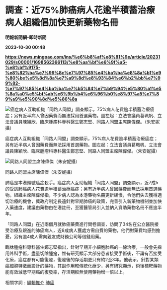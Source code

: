 # 調查：近75%肺癌病人花逾半積蓄治療 病人組織倡加快更新藥物名冊
**明報新聞網-即時新聞**

**2023-10-30 00:48**

**https://news.mingpao.com/ins/%e6%b8%af%e8%81%9e/article/20231029/s00001/1698562366113/%e8%aa%bf%e6%9f%a5-%e8%bf%9175-%e8%82%ba%e7%99%8c%e7%97%85%e4%ba%ba%e8%8a%b1%e9%80%be%e5%8d%8a%e7%a9%8d%e8%93%84%e6%b2%bb%e7%99%82-%e7%97%85%e4%ba%ba%e7%b5%84%e7%b9%94%e5%80%a1%e5%8a%a0%e5%bf%ab%e6%9b%b4%e6%96%b0%e8%97%a5%e7%89%a9%e5%90%8d%e5%86%8a**

![癌症病人互助組織「同路人同盟」調查顯示，75%病人花費逾半積蓄治療癌症；另有近半病人曾因藥費而無法採用首選藥物。圖左起：立法會議員葛珮帆、立法會議員陳穎欣、臨床腫瘤科專科醫生鄭志堅、同路人同盟主席陳偉傑。（朱安妮攝）](https://fs.mingpao.com/ins/20231029/s00001/c40ad94b93bfdb7791d48ea14f624db4.jpg)

癌症病人互助組織「同路人同盟」調查顯示，75%病人花費逾半積蓄治療癌症；另有近半病人曾因藥費而無法採用首選藥物。圖左起：立法會議員葛珮帆、立法會議員陳穎欣、臨床腫瘤科專科醫生鄭志堅、同路人同盟主席陳偉傑。（朱安妮攝）

![同路人同盟主席陳偉傑（朱安妮攝）](https://fs.mingpao.com/ins/20231029/s00001/c40e746b98d6490de6a6bb2f2bc489be.jpg)

同路人同盟主席陳偉傑（朱安妮攝）

肺癌是本港頭號癌症殺手。癌症病人互助組織「同路人同盟」調查顯示，近7成5的受訪肺癌病人花費逾半積蓄治療癌症；另有近半病人曾因藥費而無法採用首選藥物。組織主席陳偉傑指，不少病人認為本港藥物名冊更新緩慢，令他們失去獲得適切治療的機會，冀政府制定長遠針對早期肺癌的政策，完善引入新藥物機制並加快入藥速度，建議由藥物由在港註冊，至獲醫管局引入並納入資助藥物名冊不應逾半年。

「同路人同盟」在近兩個月就肺癌藥費進行問卷調查，訪問了34名在公立醫院接受治療及跟進的肺癌病人，近8成病人獲處方需自費的藥物，他們對藥費均感到擔憂，另有逾4成人需向親友或財務公司等借錢用藥。

臨牀腫瘤科專科醫生鄭志堅指出，針對早期非小細胞肺癌的一線治療，一般會先採用外科手術，盡量切除腫瘤，惟有研究顯示大部分患者接受手術後，不論有否接受化療，癌症都有可能復發，復發後的存活期更只有約2至3年。他表示，針對某類癌細胞特徵而設計的藥物，其副作用較傳統化療少，另有研究顯示，術後標靶藥物能有效減低早期癌的復發率，存活期較無使用藥物增一倍以上。

相關字詞﹕[編輯推介](https://news.mingpao.com/ins/%e6%b8%af%e8%81%9e/article/20231029/s00001/php/search2.php?pnssection=all&inssection=all&searchtype=A&keywords=%E7%B7%A8%E8%BC%AF%E6%8E%A8%E4%BB%8B) [肺癌](https://news.mingpao.com/ins/%e6%b8%af%e8%81%9e/article/20231029/s00001/php/search2.php?pnssection=all&inssection=all&searchtype=A&keywords=%E8%82%BA%E7%99%8C)